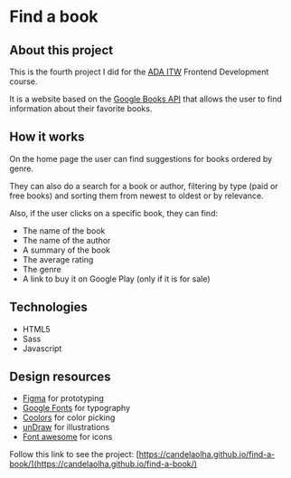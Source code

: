 # Find a book

## About this project

This is the fourth project I did for the [ADA ITW](https://adaitw.org/) Frontend Development course.

It is a website based on the [Google Books API](https://developers.google.com/books) that allows the user to find information about their favorite books.

## How it works

On the home page the user can find suggestions for books ordered by genre.

They can also do a search for a book or author, filtering by type (paid or free books) and sorting them from newest to oldest or by relevance.

Also, if the user clicks on a specific book, they can find:

- The name of the book
- The name of the author
- A summary of the book
- The average rating
- The genre
- A link to buy it on Google Play (only if it is for sale)

## Technologies

- HTML5
- Sass
- Javascript

## Design resources

- [Figma](https://www.figma.com/) for prototyping
- [Google Fonts](https://fonts.google.com/) for typography
- [Coolors](https://coolors.co/) for color picking
- [unDraw](https://undraw.co/illustrations) for illustrations
- [Font awesome](https://fontawesome.com/) for icons

Follow this link to see the project: [https://candelaolha.github.io/find-a-book/](https://candelaolha.github.io/find-a-book/)
